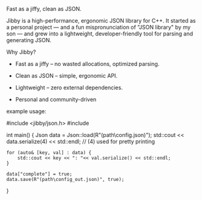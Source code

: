 Fast as a jiffy, clean as JSON.

Jibby is a high-performance, ergonomic JSON library for C++.
It started as a personal project — and a fun mispronunciation of "JSON library" by my son — and grew into a lightweight, developer-friendly tool for parsing and generating JSON.

Why Jibby?

- Fast as a jiffy – no wasted allocations, optimized parsing.

- Clean as JSON – simple, ergonomic API.

- Lightweight – zero external dependencies.

- Personal and community-driven


example usage: 

#include <jibby/json.h>
#include <iostream>

int main() {
    Json data = Json::load(R"(path\config.json)");
    std::cout << data.serialize(4) << std::endl; // (4) used for pretty printing
    
    for (auto& [key, val] : data) {
        std::cout << key << ": "<< val.serialize() << std::endl;
    }

    data["complete"] = true;
    data.save(R"(path\config_out.json)", true);
}
